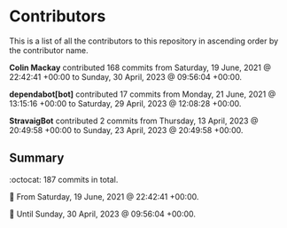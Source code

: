 # Contributors

This is a list of all the contributors to this repository in ascending order by the contributor name.

**Colin Mackay** contributed 168 commits from Saturday, 19 June, 2021 @ 22:42:41 +00:00 to Sunday, 30 April, 2023 @ 09:56:04 +00:00.

**dependabot[bot]** contributed 17 commits from Monday, 21 June, 2021 @ 13:15:16 +00:00 to Saturday, 29 April, 2023 @ 12:08:28 +00:00.

**StravaigBot** contributed 2 commits from Thursday, 13 April, 2023 @ 20:49:58 +00:00 to Sunday, 23 April, 2023 @ 20:49:58 +00:00.

## Summary

:octocat: 187 commits in total.

:date: From Saturday, 19 June, 2021 @ 22:42:41 +00:00.

:date: Until Sunday, 30 April, 2023 @ 09:56:04 +00:00.

